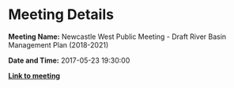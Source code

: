 # Meeting Details

**Meeting Name:** Newcastle West Public Meeting - Draft River Basin Management Plan (2018-2021)

**Date and Time:** 2017-05-23 19:30:00

**<a href="https://www.limerick.ie/council/whats-on/citizen-engagement/newcastle-west-public-meeting-draft-river-basin-management-plan" target="_blank">Link to meeting</a>**
